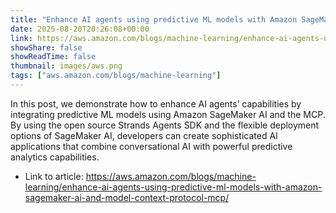 ```yaml
---
title: "Enhance AI agents using predictive ML models with Amazon SageMaker AI and Model Context Protocol (MCP)"
date: 2025-08-20T20:26:08+00:00
link: https://aws.amazon.com/blogs/machine-learning/enhance-ai-agents-using-predictive-ml-models-with-amazon-sagemaker-ai-and-model-context-protocol-mcp/
showShare: false
showReadTime: false
thumbnail: images/aws.png
tags: ["aws.amazon.com/blogs/machine-learning"]
---
```

In this post, we demonstrate how to enhance AI agents’ capabilities by integrating predictive ML models using Amazon SageMaker AI and the MCP. By using the open source Strands Agents SDK and the flexible deployment options of SageMaker AI, developers can create sophisticated AI applications that combine conversational AI with powerful predictive analytics capabilities.

- Link to article: https://aws.amazon.com/blogs/machine-learning/enhance-ai-agents-using-predictive-ml-models-with-amazon-sagemaker-ai-and-model-context-protocol-mcp/